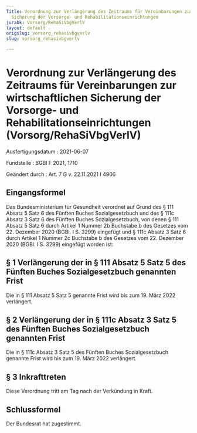 ```yaml
---
Title: Verordnung zur Verlängerung des Zeitraums für Vereinbarungen zur wirtschaftlichen
  Sicherung der Vorsorge- und Rehabilitationseinrichtungen
jurabk: Vorsorg/RehaSiVbgVerlV
layout: default
origslug: vorsorg_rehasivbgverlv
slug: vorsorg_rehasivbgverlv

---
```


# Verordnung zur Verlängerung des Zeitraums für Vereinbarungen zur wirtschaftlichen Sicherung der Vorsorge- und Rehabilitationseinrichtungen (Vorsorg/RehaSiVbgVerlV)

Ausfertigungsdatum
:   2021-06-07

Fundstelle
:   BGBl I: 2021, 1710

Geändert durch
:   Art. 7 G v. 22.11.2021 I 4906


## Eingangsformel

Das Bundesministerium für Gesundheit verordnet auf Grund des § 111
Absatz 5 Satz 6 des Fünften Buches Sozialgesetzbuch und des § 111c
Absatz 3 Satz 6 des Fünften Buches Sozialgesetzbuch, von denen § 111
Absatz 5 Satz 6 durch Artikel 1 Nummer 2b Buchstabe b des Gesetzes vom
22\. Dezember 2020 (BGBl. I S. 3299) eingefügt und § 111c Absatz 3 Satz
6 durch Artikel 1 Nummer 2c Buchstabe b des Gesetzes vom 22. Dezember
2020 (BGBl. I S. 3299) eingefügt worden ist:


## § 1 Verlängerung der in § 111 Absatz 5 Satz 5 des Fünften Buches Sozialgesetzbuch genannten Frist

Die in § 111 Absatz 5 Satz 5 genannte Frist wird bis zum 19. März 2022
verlängert.


## § 2 Verlängerung der in § 111c Absatz 3 Satz 5 des Fünften Buches Sozialgesetzbuch genannten Frist

Die in § 111c Absatz 3 Satz 5 des Fünften Buches Sozialgesetzbuch
genannte Frist wird bis zum 19. März 2022 verlängert.


## § 3 Inkrafttreten

Diese Verordnung tritt am Tag nach der Verkündung in Kraft.


## Schlussformel

Der Bundesrat hat zugestimmt.

